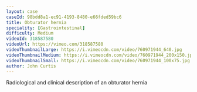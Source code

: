 ```yaml
---
layout: case
caseId: 98bdd8a1-ec91-4193-8480-e66fded59bc6
title: Obturator hernia
speciality: [Gastrointestinal]
difficulty: Medium
videoId: 318587580
videoUrl: https://vimeo.com/318587580
videoThumbnailLarge: https://i.vimeocdn.com/video/760971944_640.jpg
videoThumbnailMedium: https://i.vimeocdn.com/video/760971944_200x150.jpg
videoThumbnailSmall: https://i.vimeocdn.com/video/760971944_100x75.jpg
author: John Curtis
---
```


Radiological and clinical description of an obturator hernia